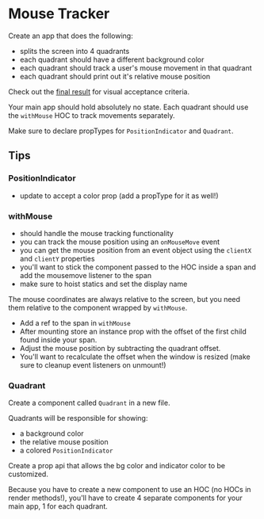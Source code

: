 # Mouse Tracker

Create an app that does the following:

- splits the screen into 4 quadrants
- each quadrant should have a different background color
- each quadrant should track a user's mouse movement in that quadrant
- each quadrant should print out it's relative mouse position

Check out the [final result](https://v81p37wln5.codesandbox.io/) for visual acceptance criteria.

Your main app should hold absolutely no state. Each quadrant should use the `withMouse` HOC to track movements separately.

Make sure to declare propTypes for `PositionIndicator` and `Quadrant`.

## Tips

### PositionIndicator

- update to accept a color prop (add a propType for it as well!)

### withMouse

- should handle the mouse tracking functionality
- you can track the mouse position using an `onMouseMove` event
- you can get the mouse position from an event object using the `clientX` and `clientY` properties
- you'll want to stick the component passed to the HOC inside a span and add the mousemove listener to the span
- make sure to hoist statics and set the display name

The mouse coordinates are always relative to the screen, but you need them relative to the component wrapped by `withMouse`.

- Add a ref to the span in `withMouse`
- After mounting store an instance prop with the offset of the first child found inside your span.
- Adjust the mouse position by subtracting the quadrant offset.
- You'll want to recalculate the offset when the window is resized (make sure to cleanup event listeners on unmount!)

### Quadrant

Create a component called `Quadrant` in a new file.

Quadrants will be responsible for showing:

- a background color
- the relative mouse position
- a colored `PositionIndicator`

Create a prop api that allows the bg color and indicator color to be customized.

Because you have to create a new component to use an HOC (no HOCs in render methods!), you'll have to create
4 separate components for your main app, 1 for each quadrant.
